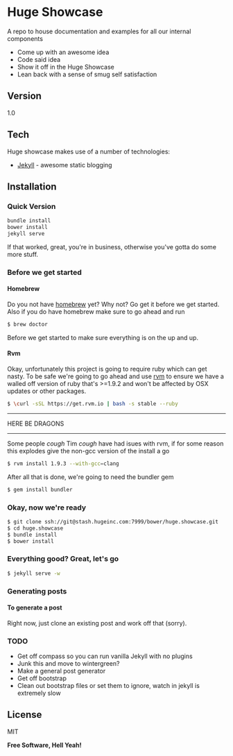 Huge Showcase
=========

A repo to house documentation and examples for all our internal components

  - Come up with an awesome idea
  - Code said idea
  - Show it off in the Huge Showcase
  - Lean back with a sense of smug self satisfaction

Version
----

1.0

Tech
-----------

Huge showcase makes use of a number of technologies:

* [Jekyll] - awesome static blogging


Installation
--------------

### Quick Version

```sh
bundle install
bower install
jekyll serve
```

If that worked, great, you're in business, otherwise you've gotta do some more stuff.

### Before we get started

#### Homebrew

Do you not have [homebrew] yet? Why not? Go get it before we get started. Also if you do have homebrew make sure to go ahead and run 

```sh
$ brew doctor
```

Before we get started to make sure everything is on the up and up.

#### Rvm

Okay, unfortunately this project is going to require ruby which can get nasty. To be safe we're going to go ahead and use [rvm] to ensure we have a walled off version of ruby that's >=1.9.2 and won't be affected by OSX updates or other packages.

```sh
$ \curl -sSL https://get.rvm.io | bash -s stable --ruby
```

***
HERE BE DRAGONS
***
Some people *cough* Tim *cough* have had isues with rvm, if for some reason this explodes give the non-gcc version of the install a go

```sh
$ rvm install 1.9.3 --with-gcc=clang
```

After all that is done, we're going to need the bundler gem

```sh
$ gem install bundler
```

### Okay, now we're ready

```sh
$ git clone ssh://git@stash.hugeinc.com:7999/bower/huge.showcase.git
$ cd huge.showcase
$ bundle install
$ bower install
```

### Everything good? Great, let's go

```sh
$ jekyll serve -w
```

### Generating posts


#### To generate a post

Right now, just clone an existing post and work off that (sorry).

### TODO

- Get off compass so you can run vanilla Jekyll with no plugins
- Junk this and move to wintergreen?
- Make a general post generator
- Get off bootstrap
- Clean out bootstrap files or set them to ignore, watch in jekyll is extremely slow

License
----

MIT


**Free Software, Hell Yeah!**

[Jekyll]:http://jekyllrb.com/
[Yeoman]:http://yeoman.io/
[rvm]:http://rvm.io/
[homebrew]:http://brew.sh
    

